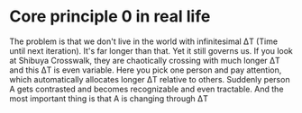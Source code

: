 # Core principle 0 in real life

The problem is that we don't live in the world with infinitesimal ΔT (Time until next iteration). It's far longer than that. Yet it still governs us. If you look at Shibuya Crosswalk, they are chaotically crossing with much longer ΔT and this ΔT is even variable. Here you pick one person and pay attention, which automatically allocates longer ΔT relative to others. Suddenly person A gets contrasted and becomes recognizable and even tractable. And the most important thing is that A is changing through ΔT
